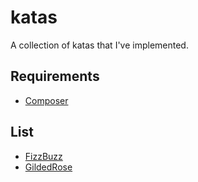 # katas

A collection of katas that I've implemented.

## Requirements

- [Composer](https://getcomposer.org/)

## List

- [FizzBuzz](http://codingdojo.org/kata/FizzBuzz/)
- [GildedRose](https://github.com/QafooLabs/gilded-rose-kata)